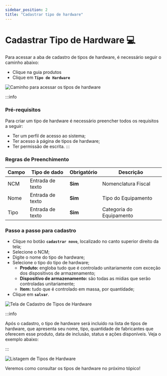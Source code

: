 ```yaml
---
sidebar_position: 2
title: "Cadastrar tipo de hardware"
---
```


# Cadastrar Tipo de Hardware :computer:

Para acessar a aba de cadastro de tipos de hardware, é necessário seguir o caminho abaixo:

- Clique na guia produtos
- Clique em **`Tipo de Hardware`**

![Caminho para acessar os tipos de hardware](/img/images/Caminho_tipos_hardware.png)

:::info

### Pré-requisitos

Para criar um tipo de hardware é necessário preencher todos os requisitos a seguir:

- Ter um perfil de acesso ao sistema;
- Ter acesso à página de tipos de hardware;
- Ter permissão de escrita.
  :::

### Regras de Preenchimento

| Campo | Tipo de dado     | Obrigatório | Descrição                |
| ----- | ---------------- | ----------- | ------------------------ |
| NCM   | Entrada de texto | **Sim**     | Nomenclatura Fiscal      |
| Nome  | Entrada de texto | **Sim**     | Tipo do Equipamento      |
| Tipo  | Entrada de texto | **Sim**     | Categoria do Equipamento |

### Passo a passo para cadastro

- Clique no botão **`cadastrar novo`**, localizado no canto superior direito da tela;
- Selecione o NCM;
- Digite o nome do tipo de hardware;
- Selecione o tipo do tipo de hardware;
  - **Produto:** engloba tudo que é controlado unitariamente com exceção dos dispositivos de armazenamento;
  - **Dispositivo de armazenamento:** são todas as mídias que serão controladas unitariamente;
  - **Item:** tudo que é controlado em massa, por quantidade;
- Clique em **`salvar`**.

![Tela de Cadastro de Tipos de Hardware](/img/images/telaCadastro.png)

:::info

Após o cadastro, o tipo de hardware será incluído na lista de tipos de hardware, que apresenta seu nome, tipo, quantidade de fabricantes que oferecem esse produto, data de inclusão, status e ações disponíveis. Veja o exemplo abaixo:

:::

![Listagem de Tipos de Hardware](/img/images/telaCadastro2.png)

Veremos como consultar os tipos de hardware no próximo tópico!
